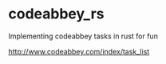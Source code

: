# codeabbey_rs
Implementing codeabbey tasks in rust for fun

http://www.codeabbey.com/index/task_list